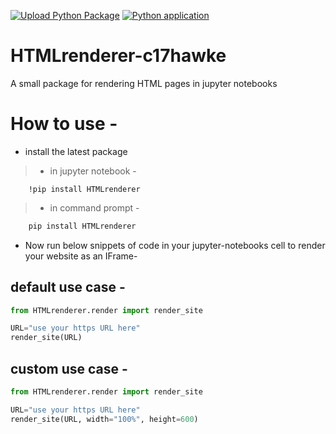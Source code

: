 [![Upload Python Package](https://github.com/c17hawke/HTMLrenderer-c17hawke/actions/workflows/pypi-publish.yml/badge.svg)](https://github.com/c17hawke/HTMLrenderer-c17hawke/actions/workflows/pypi-publish.yml)
[![Python application](https://github.com/c17hawke/HTMLrenderer-c17hawke/actions/workflows/ci.yml/badge.svg)](https://github.com/c17hawke/HTMLrenderer-c17hawke/actions/workflows/ci.yml)

# HTMLrenderer-c17hawke
A small package for rendering HTML pages in jupyter notebooks

# How to use -

* install the latest package 

> * in jupyter notebook -
```
    !pip install HTMLrenderer
```

> * in command prompt -
```bash    
    pip install HTMLrenderer
```

* Now run below snippets of code in your jupyter-notebooks cell to render your website as an IFrame-

## default use case -
```python
from HTMLrenderer.render import render_site

URL="use your https URL here"
render_site(URL)
```

## custom use case -
```python
from HTMLrenderer.render import render_site

URL="use your https URL here"
render_site(URL, width="100%", height=600)
```
